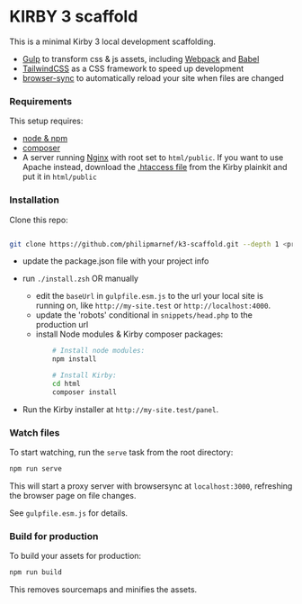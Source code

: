 # KIRBY 3 scaffold

This is a minimal Kirby 3 local development scaffolding.

- [Gulp](https://gulpjs.com/) to transform css & js assets, including  [Webpack](https://webpack.js.org/) and [Babel](https://babeljs.io/)
- [TailwindCSS](https://tailwindcss.com/) as a CSS framework to speed up development
- [browser-sync](https://www.browsersync.io/) to automatically reload your site when files are changed

### Requirements

This setup requires:

- [node & npm](https://nodejs.org/en/)
- [composer](https://getcomposer.org/download/)
- A server running [Nginx](https://nginx.com) with root set to `html/public`. If you want to use Apache instead, download the [.htaccess file](https://github.com/getkirby/plainkit/blob/master/.htaccess) from the Kirby plainkit and put it in `html/public`

### Installation

Clone this repo:

```sh

git clone https://github.com/philipmarnef/k3-scaffold.git --depth 1 <project-folder>
```

- update the package.json file with your project info
- run `./install.zsh` OR manually
	- edit the `baseUrl` in `gulpfile.esm.js` to the url your local site is running on, like `http://my-site.test` or `http://localhost:4000`.
	- update the 'robots' conditional in `snippets/head.php` to the production url
	- install Node modules & Kirby composer packages:
		```sh
			# Install node modules:
			npm install

			# Install Kirby:
			cd html
			composer install
		```

- Run the Kirby installer at `http://my-site.test/panel`.


### Watch files

To start watching, run the `serve` task from the root directory:

```sh
npm run serve
```

This will start a proxy server with browsersync at `localhost:3000`, refreshing the browser page on file changes.

See `gulpfile.esm.js` for details.

### Build for production

To build your assets for production:  

```sh
npm run build
```

This removes sourcemaps and minifies the assets.
